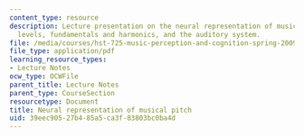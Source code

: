 ```yaml
---
content_type: resource
description: Lecture presentation on the neural representation of musical pitch, sound
  levels, fundamentals and harmonics, and the auditory system.
file: /media/courses/hst-725-music-perception-and-cognition-spring-2009/39eec90527b485a5ca3f83803bc0ba4d_MITHST_725S09_lec04_pitch.pdf
file_type: application/pdf
learning_resource_types:
- Lecture Notes
ocw_type: OCWFile
parent_title: Lecture Notes
parent_type: CourseSection
resourcetype: Document
title: Neural representation of musical pitch
uid: 39eec905-27b4-85a5-ca3f-83803bc0ba4d
---
```

